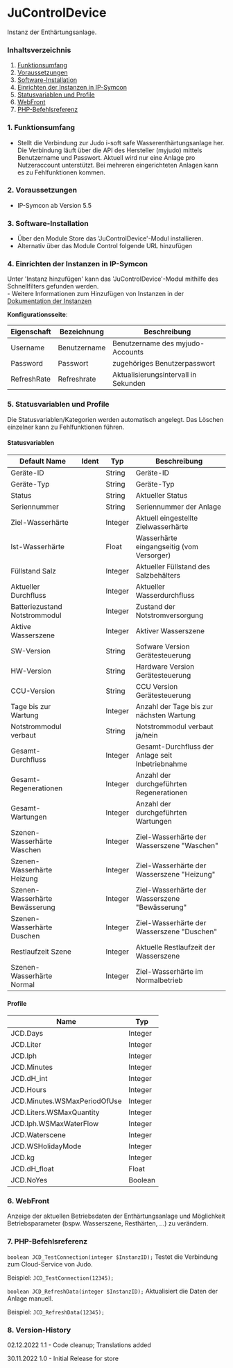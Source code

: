 # JuControlDevice
Instanz der Enthärtungsanlage.

### Inhaltsverzeichnis

1. [Funktionsumfang](#1-funktionsumfang)
2. [Voraussetzungen](#2-voraussetzungen)
3. [Software-Installation](#3-software-installation)
4. [Einrichten der Instanzen in IP-Symcon](#4-einrichten-der-instanzen-in-ip-symcon)
5. [Statusvariablen und Profile](#5-statusvariablen-und-profile)
6. [WebFront](#6-webfront)
7. [PHP-Befehlsreferenz](#7-php-befehlsreferenz)

### 1. Funktionsumfang

* Stellt die Verbindung zur Judo i-soft safe Wasserenthärtungsanlage her. Die Verbindung läuft über die API des Hersteller (myjudo) mittels Benutzername und Passwort. Aktuell wird nur eine Anlage pro Nutzeraccount unterstützt. Bei mehreren eingerichteten Anlagen kann es zu Fehlfunktionen kommen.

### 2. Voraussetzungen

- IP-Symcon ab Version 5.5

### 3. Software-Installation

* Über den Module Store das 'JuControlDevice'-Modul installieren.
* Alternativ über das Module Control folgende URL hinzufügen

### 4. Einrichten der Instanzen in IP-Symcon

 Unter 'Instanz hinzufügen' kann das 'JuControlDevice'-Modul mithilfe des Schnellfilters gefunden werden.  
	- Weitere Informationen zum Hinzufügen von Instanzen in der [Dokumentation der Instanzen](https://www.symcon.de/service/dokumentation/konzepte/instanzen/#Instanz_hinzufügen)

__Konfigurationsseite__:

| Eigenschaft | Bezeichnung     		    | Beschreibung                         |
|-------------|-----------------------|--------------------------------------|
| Username    | Benutzername        	 | Benutzername des myjudo-Accounts     |
| Password    | Passwort      		      | zugehöriges Benutzerpasswort         |
| RefreshRate | Refreshrate		         | Aktualisierungsintervall in Sekunden |

### 5. Statusvariablen und Profile

Die Statusvariablen/Kategorien werden automatisch angelegt. Das Löschen einzelner kann zu Fehlfunktionen führen.

#### Statusvariablen

| Default Name		                 | Ident | Typ     	 | Beschreibung                    |
|--------------------------------|-------|-----------|---------------------------------|
| Geräte-ID		                    |       | String	   | Geräte-ID |
| Geräte-Typ		                   |       | String	   | Geräte-Typ |
| Status			                      |       | String	   | Aktueller Status |
| Seriennummer		                 |       | String	   | Seriennummer der Anlage |
| Ziel-Wasserhärte	              |       | Integer	  | Aktuell eingestellte Zielwasserhärte |
| Ist-Wasserhärte	               |       | Float		   | Wasserhärte eingangseitig (vom Versorger) |
| Füllstand Salz	                |       | Integer	  | Aktueller Füllstand des Salzbehälters |
| Aktueller Durchfluss           |       | Integer	  | Aktueller Wasserdurchfluss |
| Batteriezustand Notstrommodul  |       | Integer	  | Zustand der Notstromversorgung |
| Aktive Wasserszene	            |       | Integer	  | Aktiver Wasserszene |
| SW-Version			                  |       | String	   | Sofware Version Gerätesteuerung |
| HW-Version			                  |       | String	   | Hardware Version Gerätesteuerung |
| CCU-Version			                 |       | String	   | CCU Version Gerätesteuerung |
| Tage bis zur Wartung	          |       | Integer	  | Anzahl der Tage bis zur nächsten Wartung |
| Notstrommodul verbaut          |       | String	   | Notstrommodul verbaut ja/nein |
| Gesamt-Durchfluss	             |       | Integer	  | Gesamt-Durchfluss der Anlage seit Inbetriebnahme |
| Gesamt-Regenerationen          |       | Integer	  | Anzahl der durchgeführten Regenerationen |
| Gesamt-Wartungen		             |       | Integer	  | Anzahl der durchgeführten Wartungen |
| Szenen-Wasserhärte Waschen     |       | Integer	  | Ziel-Wasserhärte der Wasserszene "Waschen" |
| Szenen-Wasserhärte Heizung     |       | Integer	  | Ziel-Wasserhärte der Wasserszene "Heizung" |
| Szenen-Wasserhärte Bewässerung |       | Integer	  | Ziel-Wasserhärte der Wasserszene "Bewässerung" |
| Szenen-Wasserhärte Duschen     |       | Integer	  | Ziel-Wasserhärte der Wasserszene "Duschen" |
| Restlaufzeit Szene			          |       | Integer	  | Aktuelle Restlaufzeit der Wasserszene |
| Szenen-Wasserhärte Normal		    |       | Integer	  | Ziel-Wasserhärte im Normalbetrieb |


#### Profile

| Name | Typ |
|------|-----|
| JCD.Days | Integer |
| JCD.Liter| Integer |
| JCD.lph | Integer |
| JCD.Minutes | Integer |
| JCD.dH_int | Integer |
| JCD.Hours | Integer |
| JCD.Minutes.WSMaxPeriodOfUse | Integer |
| JCD.Liters.WSMaxQuantity | Integer |
| JCD.lph.WSMaxWaterFlow | Integer |
| JCD.Waterscene | Integer |
| JCD.WSHolidayMode | Integer |
| JCD.kg | Integer |
| JCD.dH_float | Float |
| JCD.NoYes | Boolean |

### 6. WebFront

Anzeige der aktuellen Betriebsdaten der Enthärtungsanlage und Möglichkeit Betriebsparameter (bspw. Wasserszene, Resthärten, ...) zu verändern.

### 7. PHP-Befehlsreferenz

`boolean JCD_TestConnection(integer $InstanzID);`
Testet die Verbindung zum Cloud-Service von Judo.

Beispiel:
`JCD_TestConnection(12345);`

`boolean JCD_RefreshData(integer $InstanzID);`
Aktualisiert die Daten der Anlage manuell.

Beispiel:
`JCD_RefreshData(12345);`

### 8. Version-History

02.12.2022
1.1 - Code cleanup; Translations added

30.11.2022
1.0 - Initial Release for store